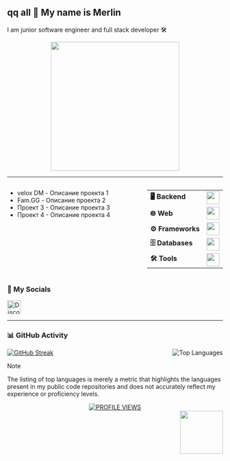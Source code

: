 ## qq all 👋 My name is Merlin

I am junior software engineer and full stack developer 🛠

<div align="center">
  <img height="300" src="https://i.gifer.com/1abF.gif" />
</div>

---

<div style="display: flex; justify-content: space-between; align-items: flex-start;">
  <!-- Секция с проектами -->
  <div style="margin-right: 20px;">
    <ul>
      <li>velox DM - Описание проекта 1</li>
      <li>Fam.GG - Описание проекта 2</li>
      <li>Проект 3 - Описание проекта 3</li>
      <li>Проект 4 - Описание проекта 4</li>
    </ul>
  </div>

  <!-- Секция с таблицей -->
  <div>
    <table>
      <tr>
        <td><strong>🖥️ Backend</strong></td>
        <td><img src="https://skillicons.dev/icons?i=cs,cpp,java,python" height="30"/></td>
      </tr>
      <tr>
        <td><strong>🌐 Web</strong></td>
        <td><img src="https://skillicons.dev/icons?i=html,css,js,ts" height="30"/></td>
      </tr>
      <tr>
        <td><strong>⚙️ Frameworks</strong></td>
        <td><img src="https://skillicons.dev/icons?i=vue,flask" height="30"/></td>
      </tr>
      <tr>
        <td><strong>🗄️ Databases</strong></td>
        <td><img src="https://skillicons.dev/icons?i=mysql" height="30"/></td>
      </tr>
      <tr>
        <td><strong>🛠️ Tools</strong></td>
        <td><img src="https://skillicons.dev/icons?i=vscode,visualstudio,git" height="30"/></td>
      </tr>
    </table>
  </div>
</div>

### 🤝 My Socials
<a href="https://discord.com/users/cwasx" target="_blank">
  <picture>
    <source media="(prefers-color-scheme: dark)" srcset="https://raw.githubusercontent.com/danielcranney/readme-generator/main/public/icons/socials/discord-dark.svg" />
    <source media="(prefers-color-scheme: light)" srcset="https://raw.githubusercontent.com/danielcranney/readme-generator/main/public/icons/socials/discord.svg" />
    <img src="https://raw.githubusercontent.com/danielcranney/readme-generator/main/public/icons/socials/discord.svg" width="32" height="32" alt="Discord" />
  </picture>
</a>

---

### 📊 GitHub Activity 
<div>
  <a href="https://github.com/q-Merlin-p">
    <img alt="GitHub Streak" src="https://streak-stats.demolab.com/?user=q-Merlin-p&theme=codeSTACKr&border_radius=4&date_format=M%20j%5B%2C%20Y%5D&background=0D1117&dates=808080&stroke=ec4899&hide_border=true&ring=ec4899&fire=ec4899&currStreakLabel=d3d3d3&currStreakNum=d3d3d3&sideNums=d3d3d3&sideLabels=d3d3d3"/>
  </a>
      <img align="right" alt="Top Languages" src="https://github-readme-stats.vercel.app/api/top-langs/?username=q-Merlin-p&langs_count=8&layout=compact&theme=codeSTACKr&hide_border=true&bg_color=0D1117&count_private=false&title_color=d3d3d3"/>
  </a>
</div>

> [!NOTE]
> The listing of top languages is merely a metric that highlights the languages present in my public code repositories and does not accurately reflect my experience or proficiency levels.






<div align="center">
   <a href="https://visitorbadge.io/status?path=https%3A%2F%2Fgithub.com%2Fq-Merlin-p">
      <img src="https://api.visitorbadge.io/api/visitors?path=https%3A%2F%2Fgithub.com%2Fq-Merlin-p&label=PROFILE%20VIEWS&labelColor=gray&countColor=%23007bff" alt="PROFILE VIEWS"/>
   </a>
</div>
<img src="https://i.pinimg.com/originals/85/9c/84/859c843258e41f3fa647a920bb3b7fe1.gif" align = "right" width="100">

